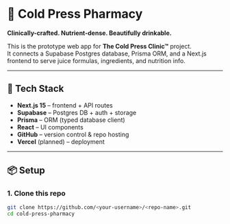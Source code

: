 # 🥤 Cold Press Pharmacy

**Clinically-crafted. Nutrient-dense. Beautifully drinkable.**

This is the prototype web app for **The Cold Press Clinic™** project.  
It connects a Supabase Postgres database, Prisma ORM, and a Next.js frontend to serve juice formulas, ingredients, and nutrition info.

---

## 🚀 Tech Stack
- **Next.js 15** – frontend + API routes
- **Supabase** – Postgres DB + auth + storage
- **Prisma** – ORM (typed database client)
- **React** – UI components
- **GitHub** – version control & repo hosting
- **Vercel** (planned) – deployment

---

## 📦 Setup

### 1. Clone this repo
```bash
git clone https://github.com/<your-username>/<repo-name>.git
cd cold-press-pharmacy